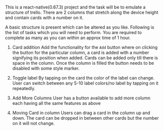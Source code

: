 This is a react-native(0.67.3) project and the task will be to emulate a structure of trello. There are 2 columns that stretch along the device height and contain cards with a number on it.

A basic structure is present which can be altered as you like. Following is the list of tasks which you will need to perform. You are required to complete as many as you can within an approx time of 1 hour.

1. Card addition
Add the functionality for the `Add` button where on clicking the button for the particular column, a card is added with a number signifying its position when added. Cards can be added only till there is space in the column. Once the column is filled the button needs to be disabled with some style marker.

2. Toggle label
By tapping on the card the color of the label can change. User can switch between any 5-10 label colors/no label by tapping on it repeatedly.

3. Add More Columns
User has a button available to add more column each having all the same features as above

4. Moving Card in column
Users can drag a card in the column up and down. The card can be dropped in between other cards but the number on it will not change.
